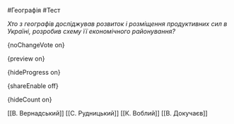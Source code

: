 #Географія #Тест

*Хто з географів досліджував розвиток і розміщення продуктивних сил в Україні, розробив схему її економічного районування?*

{noChangeVote on}

{preview on}

{hideProgress on}

{shareEnable off}

{hideCount on}

[[В. Вернадський]]
[[С. Рудницький]]
[[К. Воблий]]
[[В. Докучаєв]]
